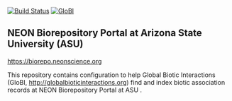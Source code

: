 [![Build Status](https://travis-ci.org/globalbioticinteractions/neon-biorepo.svg)](https://travis-ci.org/globalbioticinteractions/neon-biorepo) [![GloBI](http://api.globalbioticinteractions.org/interaction.svg?accordingTo=globi:globalbioticinteractions/neon-biorepo)](http://globalbioticinteractions.org/?accordingTo=globi:globalbioticinteractions/neon-biorepo) 

## NEON Biorepository Portal at Arizona State University (ASU) 

https://biorepo.neonscience.org

This repository contains configuration to help Global Biotic Interactions (GloBI, http://globalbioticinteractions.org) find and index biotic association records at NEON Biorepository Portal at ASU .

